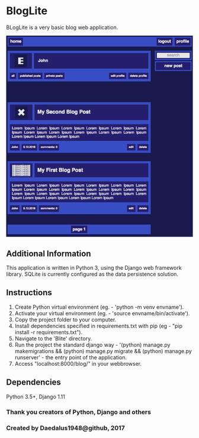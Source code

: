 # BlogLite

BLogLite is a very basic blog web application.

![Blite](https://github.com/daedalus1948/project_images/blob/master/Blite.png)

## Additional Information

This application is written in Python 3, using the Django web framework library.
SQLite is currently configured as the data persistence solution.

## Instructions

1) Create Python virtual environment (eg. - 'python -m venv envname').
2) Activate your virtual environment (eg. - 'source envname/bin/activate').
3) Copy the project folder to your computer. 
4) Install dependencies specified in requirements.txt with pip (eg - "pip install -r requirements.txt").
5) Navigate to the 'Blite' directory.
6) Run the project the standard django way - '(python) manage.py makemigrations && (python) manage.py migrate && (python) manage.py runserver' - the entry point of the application.
7) Access "localhost:8000/blog/" in your webbrowser.

## Dependencies

Python 3.5+, Django 1.11

### Thank you creators of Python, Django and others
### Created by Daedalus1948@github, 2017
